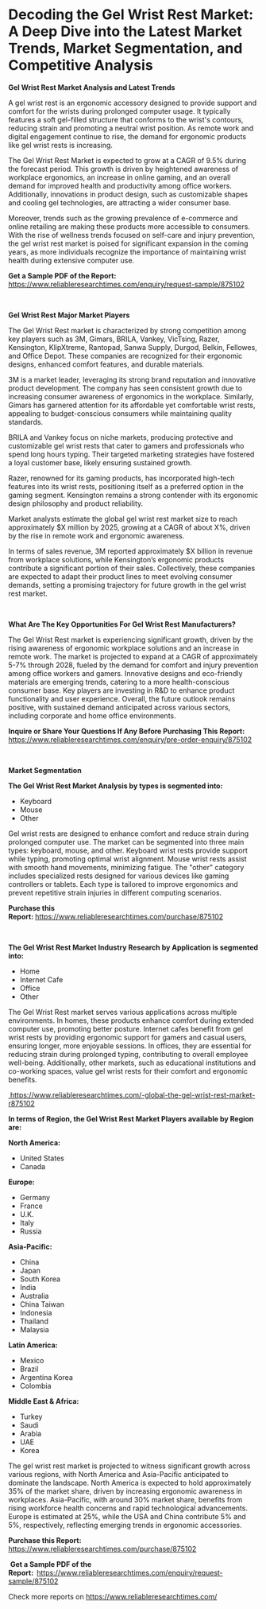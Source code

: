 <p><h1>Decoding the Gel Wrist Rest Market: A Deep Dive into the Latest Market Trends, Market Segmentation, and Competitive Analysis</h1></p><p><strong>Gel Wrist Rest Market Analysis and Latest Trends</strong></p>
<p><p>A gel wrist rest is an ergonomic accessory designed to provide support and comfort for the wrists during prolonged computer usage. It typically features a soft gel-filled structure that conforms to the wrist's contours, reducing strain and promoting a neutral wrist position. As remote work and digital engagement continue to rise, the demand for ergonomic products like gel wrist rests is increasing. </p><p>The Gel Wrist Rest Market is expected to grow at a CAGR of 9.5% during the forecast period. This growth is driven by heightened awareness of workplace ergonomics, an increase in online gaming, and an overall demand for improved health and productivity among office workers. Additionally, innovations in product design, such as customizable shapes and cooling gel technologies, are attracting a wider consumer base.</p><p>Moreover, trends such as the growing prevalence of e-commerce and online retailing are making these products more accessible to consumers. With the rise of wellness trends focused on self-care and injury prevention, the gel wrist rest market is poised for significant expansion in the coming years, as more individuals recognize the importance of maintaining wrist health during extensive computer use.</p></p>
<p><strong>Get a Sample PDF of the Report:&nbsp;</strong> <a href="https://www.reliableresearchtimes.com/enquiry/request-sample/875102?utm_campaign=3565&utm_medium=2&utm_source=Github&utm_content=ia&utm_term=21032025&utm_id=gel-wrist-rest">https://www.reliableresearchtimes.com/enquiry/request-sample/875102</a></p>
<p>&nbsp;</p>
<p><strong>Gel Wrist Rest Major Market Players</strong></p>
<p><p>The Gel Wrist Rest market is characterized by strong competition among key players such as 3M, Gimars, BRILA, Vankey, VicTsing, Razer, Kensington, KlipXtreme, Rantopad, Sanwa Supply, Durgod, Belkin, Fellowes, and Office Depot. These companies are recognized for their ergonomic designs, enhanced comfort features, and durable materials.</p><p>3M is a market leader, leveraging its strong brand reputation and innovative product development. The company has seen consistent growth due to increasing consumer awareness of ergonomics in the workplace. Similarly, Gimars has garnered attention for its affordable yet comfortable wrist rests, appealing to budget-conscious consumers while maintaining quality standards.</p><p>BRILA and Vankey focus on niche markets, producing protective and customizable gel wrist rests that cater to gamers and professionals who spend long hours typing. Their targeted marketing strategies have fostered a loyal customer base, likely ensuring sustained growth.</p><p>Razer, renowned for its gaming products, has incorporated high-tech features into its wrist rests, positioning itself as a preferred option in the gaming segment. Kensington remains a strong contender with its ergonomic design philosophy and product reliability. </p><p>Market analysts estimate the global gel wrist rest market size to reach approximately $X million by 2025, growing at a CAGR of about X%, driven by the rise in remote work and ergonomic awareness. </p><p>In terms of sales revenue, 3M reported approximately $X billion in revenue from workplace solutions, while Kensington’s ergonomic products contribute a significant portion of their sales. Collectively, these companies are expected to adapt their product lines to meet evolving consumer demands, setting a promising trajectory for future growth in the gel wrist rest market.</p></p>
<p>&nbsp;</p>
<p><strong>What Are The Key Opportunities For Gel Wrist Rest Manufacturers?</strong></p>
<p><p>The Gel Wrist Rest market is experiencing significant growth, driven by the rising awareness of ergonomic workplace solutions and an increase in remote work. The market is projected to expand at a CAGR of approximately 5-7% through 2028, fueled by the demand for comfort and injury prevention among office workers and gamers. Innovative designs and eco-friendly materials are emerging trends, catering to a more health-conscious consumer base. Key players are investing in R&D to enhance product functionality and user experience. Overall, the future outlook remains positive, with sustained demand anticipated across various sectors, including corporate and home office environments.</p></p>
<p><strong>Inquire or Share Your Questions If Any Before Purchasing This Report:</strong> <a href="https://www.reliableresearchtimes.com/enquiry/pre-order-enquiry/875102?utm_campaign=3565&utm_medium=2&utm_source=Github&utm_content=ia&utm_term=21032025&utm_id=gel-wrist-rest">https://www.reliableresearchtimes.com/enquiry/pre-order-enquiry/875102</a></p>
<p>&nbsp;</p>
<p><strong>Market Segmentation</strong></p>
<p><strong>The Gel Wrist Rest Market Analysis by types is segmented into:</strong></p>
<p><ul><li>Keyboard</li><li>Mouse</li><li>Other</li></ul></p>
<p><p>Gel wrist rests are designed to enhance comfort and reduce strain during prolonged computer use. The market can be segmented into three main types: keyboard, mouse, and other. Keyboard wrist rests provide support while typing, promoting optimal wrist alignment. Mouse wrist rests assist with smooth hand movements, minimizing fatigue. The "other" category includes specialized rests designed for various devices like gaming controllers or tablets. Each type is tailored to improve ergonomics and prevent repetitive strain injuries in different computing scenarios.</p></p>
<p><strong>Purchase this Report:&nbsp;</strong><a href="https://www.reliableresearchtimes.com/purchase/875102?utm_campaign=3565&utm_medium=2&utm_source=Github&utm_content=ia&utm_term=21032025&utm_id=gel-wrist-rest">https://www.reliableresearchtimes.com/purchase/875102</a></p>
<p>&nbsp;</p>
<p><strong>The Gel Wrist Rest Market Industry Research by Application is segmented into:</strong></p>
<p><ul><li>Home</li><li>Internet Cafe</li><li>Office</li><li>Other</li></ul></p>
<p><p>The Gel Wrist Rest market serves various applications across multiple environments. In homes, these products enhance comfort during extended computer use, promoting better posture. Internet cafes benefit from gel wrist rests by providing ergonomic support for gamers and casual users, ensuring longer, more enjoyable sessions. In offices, they are essential for reducing strain during prolonged typing, contributing to overall employee well-being. Additionally, other markets, such as educational institutions and co-working spaces, value gel wrist rests for their comfort and ergonomic benefits.</p></p>
<p><a href="https://www.reliableresearchtimes.com/-global-the-gel-wrist-rest-market-r875102?utm_campaign=3565&utm_medium=2&utm_source=Github&utm_content=ia&utm_term=21032025&utm_id=gel-wrist-rest">&nbsp;https://www.reliableresearchtimes.com/-global-the-gel-wrist-rest-market-r875102</a></p>
<p><strong>In terms of Region, the Gel Wrist Rest Market Players available by Region are:</strong></p>
<p>
    <p> <strong> North America: </strong>
        <ul>
            <li>United States</li>
            <li>Canada</li>
        </ul>
        </p> 
    <p> <strong> Europe: </strong>
        <ul>
            <li>Germany</li>
            <li>France</li>
            <li>U.K.</li>
            <li>Italy</li>
            <li>Russia</li>
        </ul>
        </p> 
    <p> <strong> Asia-Pacific: </strong>
        <ul>
            <li>China</li>
            <li>Japan</li>
            <li>South Korea</li>
            <li>India</li>
            <li>Australia</li>
            <li>China Taiwan</li>
            <li>Indonesia</li>
            <li>Thailand</li>
            <li>Malaysia</li>
        </ul>
        </p> 
    <p> <strong> Latin America: </strong>
        <ul>
            <li>Mexico</li>
            <li>Brazil</li>
            <li>Argentina Korea</li>
            <li>Colombia</li>
        </ul>
        </p> 
    <p> <strong> Middle East & Africa: </strong>
        <ul>
            <li>Turkey</li>
            <li>Saudi</li>
            <li>Arabia</li>
            <li>UAE</li>
            <li>Korea</li>
        </ul>
    </p>
    </p>
<p><p>The gel wrist rest market is projected to witness significant growth across various regions, with North America and Asia-Pacific anticipated to dominate the landscape. North America is expected to hold approximately 35% of the market share, driven by increasing ergonomic awareness in workplaces. Asia-Pacific, with around 30% market share, benefits from rising workforce health concerns and rapid technological advancements. Europe is estimated at 25%, while the USA and China contribute 5% and 5%, respectively, reflecting emerging trends in ergonomic accessories.</p></p>
<p><strong>Purchase this Report: </strong><a href="https://www.reliableresearchtimes.com/purchase/875102?utm_campaign=3565&utm_medium=2&utm_source=Github&utm_content=ia&utm_term=21032025&utm_id=gel-wrist-rest">https://www.reliableresearchtimes.com/purchase/875102</a></p>
<p>&nbsp;<strong>Get a Sample PDF of the Report:&nbsp;&nbsp;</strong><a href="https://www.reliableresearchtimes.com/enquiry/request-sample/875102?utm_campaign=3565&utm_medium=2&utm_source=Github&utm_content=ia&utm_term=21032025&utm_id=gel-wrist-rest">https://www.reliableresearchtimes.com/enquiry/request-sample/875102</a></p>
<p><strong></strong></p>
<p>Check more reports on <a href="https://www.reliableresearchtimes.com/?utm_campaign=3565&utm_medium=2&utm_source=Github&utm_content=ia&utm_term=21032025&utm_id=gel-wrist-rest">https://www.reliableresearchtimes.com/</a></p>